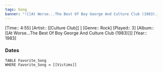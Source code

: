 ```yaml
---
tags: Song  
banner: "![[At Worse...The Best Of Boy George And Culture Club (1983).jpg]]"
---
```

[Time:: 4:55]
[Artist:: [[Culture Club]] ]
[Genre:: Rock]
[Played:: 3]
[Album:: [[At Worse...The Best Of Boy George And Culture Club (1983)]]]
[Year:: 1983]
### Dates
````dataview
TABLE Favorite_Song
WHERE Favorite_Song = [[Victims]]
````